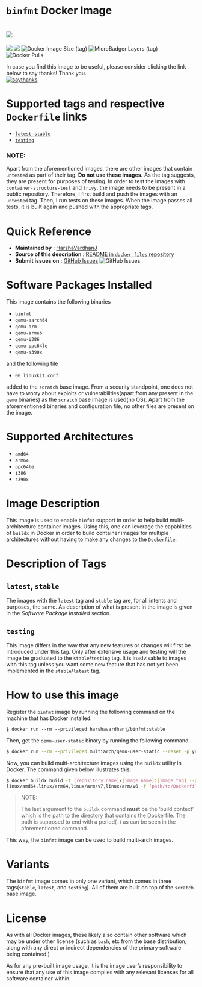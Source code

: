 # `binfmt` Docker Image

# [![](https://images.microbadger.com/badges/version/harshavardhanj/binfmt.svg)](https://microbadger.com/images/harshavardhanj/binfmt "Get your own version badge on microbadger.com")
[![](https://images.microbadger.com/badges/commit/harshavardhanj/binfmt.svg)](https://microbadger.com/images/harshavardhanj/binfmt "Get your own commit badge on microbadger.com")
[![](https://images.microbadger.com/badges/license/harshavardhanj/binfmt.svg)](https://microbadger.com/images/harshavardhanj/binfmt "Get your own license badge on microbadger.com")
![Docker Image Size (tag)](https://img.shields.io/docker/image-size/harshavardhanj/binfmt/stable)
![MicroBadger Layers (tag)](https://img.shields.io/microbadger/layers/harshavardhanj/binfmt/stable)
![Docker Pulls](https://img.shields.io/docker/pulls/harshavardhanj/binfmt)

In case you find this image to be useful, please consider clicking the link below to say thanks! Thank you.  
[![saythanks](https://img.shields.io/badge/say-thanks-ff69b4.svg)](https://saythanks.io/to/vardhanharshaj%40gmail.com)

# Supported tags and respective `Dockerfile` links

* [`latest`, `stable`](https://github.com/HarshaVardhanj/docker_files/blob/master/binfmt/Dockerfile)
* [`testing`](https://github.com/HarshaVardhanJ/docker_files/blob/testing/binfmt/Dockerfile)

### NOTE:

Apart from the aforementioned images, there are other images that contain `untested` as part of their tag. **Do not use these images.** As the tag suggests, they are present for purposes of testing. In order to test the images with `container-structure-test` and `trivy`, the image needs to be present in a public repository. Therefore, I first build and push the images with an `untested` tag. Then, I run tests on these images. When the image passes all tests, it is built again and pushed with the appropriate tags.



# Quick Reference

- **Maintained by** : [HarshaVardhanJ](https://github.com/HarshaVardhanJ/docker_files/)
- **Source of this description** : [README in `docker_files` repository](https://github.com/HarshaVardhanJ/docker_files/blob/master/binfmt/README.md)
- **Submit issues on** : [GitHub Issues](https://github.com/HarshaVardhanJ/docker_files/issues)  ![GitHub Issues](https://img.shields.io/github/issues/HarshaVardhanJ/docker_files)



# Software Packages Installed

This image contains the following binaries

* `binfmt`
* `qemu-aarch64`
* `qemu-arm` 
* `qemu-armeb`
* `qemu-i386`
* `qemu-ppc64le`
* `qemu-s390x`

and the following file

* `00_linuxkit.conf`

added to the `scratch` base image. From a security standpoint, one does not have to worry about exploits or vulnerabilities(apart from any present in the `qemu` binaries) as the `scratch` base image is used(no OS). Apart from the aforementioned binaries and configuration file, no other files are present on the image.



# Supported Architectures

* `amd64`
* `arm64`
* `ppc64le`
* `i386`
* `s390x`



# Image Description

This image is used to enable `binfmt` support in order to help build multi-architecture container images. Using this, one can leverage the capabilties of `buildx` in Docker in order to build container images for multiple architectures without having to make any changes to the `Dockerfile`.



# Description of Tags

## `latest`, `stable`

The images with the `latest` tag and `stable` tag are, for all intents and purposes, the same. As description of what is present in the image is given in the *Software Package Installed* section.

## `testing`

This image differs in the way that any new features or changes will first be introduced under this tag. Only after extensive usage and testing will the image be graduated to the `stable`/`testing` tag. It is inadvisable to images with this tag unless you want some new feature that has not yet been implemented in the `stable`/`latest` tag.



# How to use this image

Register the `binfmt` image by running the following command on the machine that has Docker installed.

```shell
$ docker run --rm --privileged harshavardhanj/binfmt:stable
```

Then, get the `qemu-user-static` binary by running the following command.

```sh
$ docker run --rm --privileged multiarch/qemu-user-static --reset -p yes
```

Now, you can build multi-architecture images using the `buildx` utility in Docker.
The command given below illustrates this:

```sh
$ docker buildx build -t [repository_name]/[image_name]:[image_tag] --platform \
linux/amd64,linux/arm64,linux/arm/v7,linux/arm/v6 -f [path/to/Dockerfile] \ [/path/to/directory/containing/Dockerfile/.]
```

> NOTE: 
>
> The last argument to the `buildx` command **must** be the ‘build context’ which is the path to the directory that contains the Dockerfile. The path is supposed to end with a period(`.`) as can be seen in the aforementioned command. 

This way, the `binfmt` image can be used to build multi-arch images.



# Variants

The `binfmt` image comes in only one variant, which comes in three tags(`stable`, `latest`, and `testing`). All of them are built on top of the `scratch` base image.



# License

As with all Docker images, these likely also contain other software which may be under other license (such as `bash`, etc from the base distribution, along with any direct or indirect dependencies of the primary software being contained.)

As for any pre-built image usage, it is the image user’s responsibility to ensure that any use of this image complies with any relevant licenses for all software container within.

